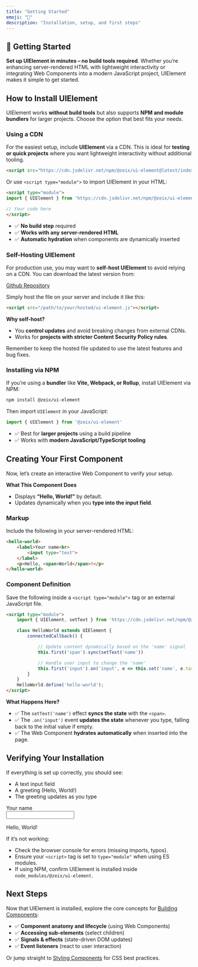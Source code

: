 ```yaml
---
title: "Getting Started"
emoji: "🚀"
description: "Installation, setup, and first steps"
---
```


<section class="hero">

# 🚀 Getting Started

<p class="lead"><strong>Set up UIElement in minutes – no build tools required</strong>. Whether you’re enhancing server-rendered HTML with lightweight interactivity or integrating Web Components into a modern JavaScript project, UIElement makes it simple to get started.</p>
</section>

<section>

## How to Install UIElement

UIElement works **without build tools** but also supports **NPM and module bundlers** for larger projects. Choose the option that best fits your needs.

### Using a CDN

For the easiest setup, include <strong>UIElement</strong> via a CDN. This is ideal for **testing or quick projects** where you want lightweight interactivity without additional tooling.

```html
<script src="https://cdn.jsdelivr.net/npm/@zeix/ui-element@latest/index.js"></script>
```

Or use `<script type="module">` to import UIElement in your HTML:

```html
<script type="module">
import { UIElement } from 'https://cdn.jsdelivr.net/npm/@zeix/ui-element@latest/index.js'

// Your code here
</script>
```

* ✅ **No build step** required
* ✅ **Works with any server-rendered HTML**
* ✅ **Automatic hydration** when components are dynamically inserted

</section>

<section>

### Self-Hosting UIElement

For production use, you may want to **self-host UIElement** to avoid relying on a CDN. You can download the latest version from:

<a href="https://github.com/zeixcom/ui-element/blob/main/index.js" target="_blank">Github Repository</a>

Simply host the file on your server and include it like this:

```html
<script src="/path/to/your/hosted/ui-element.js"></script>
```

**Why self-host?**

* You **control updates** and avoid breaking changes from external CDNs.
* Works for **projects with stricter Content Security Policy rules**.

Remember to keep the hosted file updated to use the latest features and bug fixes.

</section>

<section>

### Installing via NPM

If you’re using a **bundler** like **Vite, Webpack, or Rollup**, install UIElement via NPM:

```bash
npm install @zeix/ui-element
```

Then import `UIElement` in your JavaScript:

```js
import { UIElement } from '@zeix/ui-element'
```

* ✅ Best for **larger projects** using a build pipeline
* ✅ Works with **modern JavaScript/TypeScript tooling**

</section>

<section>

## Creating Your First Component

Now, let’s create an interactive Web Component to verify your setup.

**What This Component Does**

* Displays **“Hello, World!”** by default.
* Updates dynamically when you **type into the input field**.

### Markup

Include the following in your server-rendered HTML:

```html
<hello-world>
	<label>Your name<br>
		<input type="text">
	</label>
	<p>Hello, <span>World</span>!</p>
</hello-world>
```

### Component Definition

Save the following inside a `<script type="module">` tag or an external JavaScript file.

```html
<script type="module">
	import { UIElement, setText } from 'https://cdn.jsdelivr.net/npm/@zeix/ui-element@latest/index.js'

	class HelloWorld extends UIElement {
		connectedCallback() {

			// Update content dynamically based on the 'name' signal
			this.first('span').sync(setText('name'))

			// Handle user input to change the 'name'
			this.first('input').on('input', e => this.set('name', e.target.value || undefined))
		}
	}
	HelloWorld.define('hello-world');
</script>
```

**What Happens Here?**

* ✅ The `setText('name')` effect **syncs the state** with the `<span>`.
* ✅ The `.on('input')` event **updates the state** whenever you type, falling back to the initial value if empty.
* ✅ The Web Component **hydrates automatically** when inserted into the page.

</section>

<section>

## Verifying Your Installation

If everything is set up correctly, you should see:

* A text input field
* A greeting (Hello, World!)
* The greeting updates as you type

<component-demo>
<div class="preview">
<hello-world>
<template shadowrootmode="open">
<label>Your name<br>
<input type="text">
</label>
<p>Hello, <span>World</span>!</p>
</template>
</hello-world>
</div>
</component-demo>

If it’s not working:

* Check the browser console for errors (missing imports, typos).
* Ensure your `<script>` tag is set to `type="module"` when using ES modules.
* If using NPM, confirm UIElement is installed inside `node_modules/@zeix/ui-element`.

</section>

<section>

## Next Steps

Now that UIElement is installed, explore the core concepts for [Building Components](building-components.html):

* ✅ **Component anatomy and lifecycle** (using Web Components)
* ✅ **Accessing sub-elements** (select children)
* ✅ **Signals & effects** (state-driven DOM updates)
* ✅ **Event listeners** (react to user interaction)

Or jump straight to [Styling Components](styling-components.html) for CSS best practices.

</section>